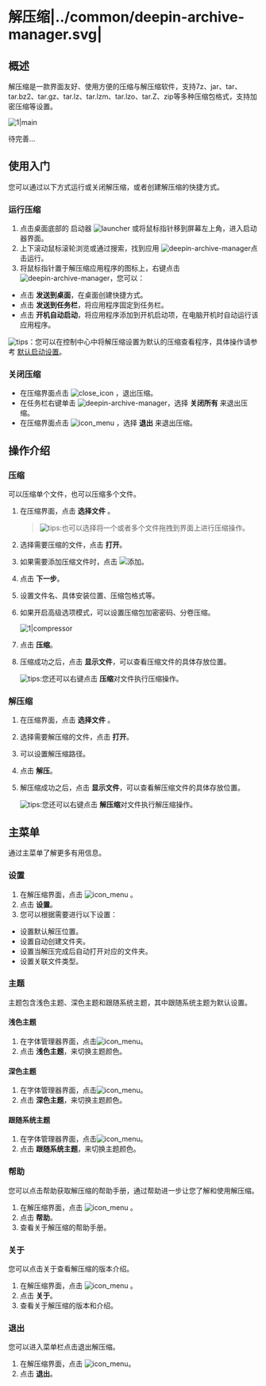 # 解压缩|../common/deepin-archive-manager.svg|

## 概述


解压缩是一款界面友好、使用方便的压缩与解压缩软件，支持7z、jar、tar、tar.bz2、tar.gz、tar.lz、tar.lzm、tar.lzo、tar.Z、zip等多种压缩包格式，支持加密压缩等设置。

![1|main](jpg/main.jpg)

待完善...

## 使用入门

您可以通过以下方式运行或关闭解压缩，或者创建解压缩的快捷方式。

### 运行压缩

1. 点击桌面底部的 启动器 ![launcher](icon/deepin-launcher.svg) 或将鼠标指针移到屏幕左上角，进入启动器界面。
2. 上下滚动鼠标滚轮浏览或通过搜索，找到应用 ![deepin-archive-manager](icon/deepin-archive-manager.svg)点击运行。
3. 将鼠标指针置于解压缩应用程序的图标上，右键点击 ![deepin-archive-manager](icon/deepin-archive-manager.svg)，您可以：
 - 点击 **发送到桌面**，在桌面创建快捷方式。
 - 点击 **发送到任务栏**，将应用程序固定到任务栏。
 - 点击 **开机自动启动**，将应用程序添加到开机启动项，在电脑开机时自动运行该应用程序。

![tips](icon/tips.svg)：您可以在控制中心中将解压缩设置为默认的压缩查看程序，具体操作请参考 [默认启动设置](dman:///dde#默认程序设置)。

### 关闭压缩

- 在压缩界面点击  ![close_icon](icon/close_icon.svg) ，退出压缩。
- 在任务栏右键单击 ![deepin-archive-manager](icon/deepin-archive-manager.svg)，选择 **关闭所有** 来退出压缩。
- 在压缩界面点击 ![icon_menu](icon/icon_menu.svg) ，选择 **退出** 来退出压缩。

## 操作介绍

### 压缩

可以压缩单个文件，也可以压缩多个文件。

1. 在压缩界面，点击 **选择文件** 。

   > ![tips](icon/tips.svg):也可以选择将一个或者多个文件拖拽到界面上进行压缩操作。

   

2. 选择需要压缩的文件，点击 **打开**。

3. 如果需要添加压缩文件时，点击 ![](icon/icon_plus.svg)添加。

4. 点击 **下一步**。

5. 设置文件名、具体安装位置、压缩包格式等。

6. 如果开启高级选项模式，可以设置压缩包加密密码、分卷压缩。

   ![1|compressor](jpg/compressor.jpg)

7. 点击 **压缩**。

8. 压缩成功之后，点击 **显示文件**，可以查看压缩文件的具体存放位置。

   ![tips](icon/tips.svg):您还可以右键点击 **压缩**对文件执行压缩操作。

### 解压缩

1. 在压缩界面，点击 **选择文件** 。

2. 选择需要解压缩的文件，点击 **打开**。

3. 可以设置解压缩路径。

4. 点击 **解压**。

5. 解压缩成功之后，点击 **显示文件**，可以查看解压缩文件的具体存放位置。

   ![tips](icon/tips.svg):您还可以右键点击 **解压缩**对文件执行解压缩操作。

## 主菜单

通过主菜单了解更多有用信息。
### 设置

1. 在解压缩界面，点击  ![icon_menu](icon/icon_menu.svg) 。
2. 点击 **设置**。
3. 您可以根据需要进行以下设置：
 - 设置默认解压位置。
 - 设置自动创建文件夹。
 - 设置当解压完成后自动打开对应的文件夹。
 - 设置关联文件类型。

### 主题

主题包含浅色主题、深色主题和跟随系统主题，其中跟随系统主题为默认设置。

#### 浅色主题

1. 在字体管理器界面，点击![icon_menu](icon/icon_menu.svg)。
2. 点击 **浅色主题**，来切换主题颜色。

#### 深色主题

1. 在字体管理器界面，点击![icon_menu](icon/icon_menu.svg)。
2. 点击 **深色主题**，来切换主题颜色。

#### 跟随系统主题

1. 在字体管理器界面，点击![icon_menu](icon/icon_menu.svg)。
2. 点击 **跟随系统主题**，来切换主题颜色。

### 帮助

您可以点击帮助获取解压缩的帮助手册，通过帮助进一步让您了解和使用解压缩。

1. 在解压缩界面，点击  ![icon_menu](icon/icon_menu.svg) 。
2. 点击 **帮助**。
3. 查看关于解压缩的帮助手册。


### 关于

您可以点击关于查看解压缩的版本介绍。

1. 在解压缩界面，点击  ![icon_menu](icon/icon_menu.svg) 。
2. 点击 **关于**。
3. 查看关于解压缩的版本和介绍。



### 退出

您可以进入菜单栏点击退出解压缩。

1. 在解压缩界面，点击 ![icon_menu](icon/icon_menu.svg)。
2. 点击 **退出**。
